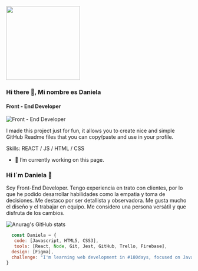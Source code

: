 <img src="https://media0.giphy.com/media/umYMU8G2ixG5mJBDo5/200w.webp?cid=ecf05e475cux3ogzlm5r1v134n7vng4b8u4xc3vg0xr1f0k5&rid=200w.webp&ct=g" width="200"/>

### Hi there 👋, Mi nombre es Daniela
#### Front - End Developer
![Front - End Developer]([![image](https://user-images.githubusercontent.com/108145341/198384002-5c580e0b-e6c5-4e32-becd-b88e6418d71c.png)](https://www.google.com/url?sa=i&url=https%3A%2F%2Fwww.xataka.com%2Faplicaciones%2Festa-animacion-muestra-evolucion-lenguajes-programacion-populares-1965-a-2019&psig=AOvVaw1ua27sbVMEW8LhXWzorxeD&ust=1666986307087000&source=images&cd=vfe&ved=0CA0QjRxqFwoTCPDJl7ujgfsCFQAAAAAdAAAAABAJ))

I made this project just for fun, it allows you to create nice and simple GitHub Readme files that you can copy/paste and use in your profile.

Skills:  REACT / JS / HTML / CSS

- 🔭 I’m currently working on this page. 






### Hi I´m Daniela 👋

Soy Front-End Developer. Tengo experiencia en trato con clientes, por lo que he podido desarrollar habilidades como la empatia y toma de decisiones. Me destaco por ser detallista y observadora. Me gusta mucho el diseño y el trabajar en equipo. Me considero una persona versátil y que disfruta de los cambios.

![Anurag's GitHub stats](https://github-readme-stats.vercel.app/api?username=daniela-paz-espinoza&theme=dark&show_icons=true)

```js
  const Daniela = {
   code: [Javascript, HTML5, CSS3],
   tools: [React, Node, Git, Jest, GitHub, Trello, Firebase],
  design: [Figma],
  challenge: "I'm learning web development in #180days, focused on JavaScript and React"
}



